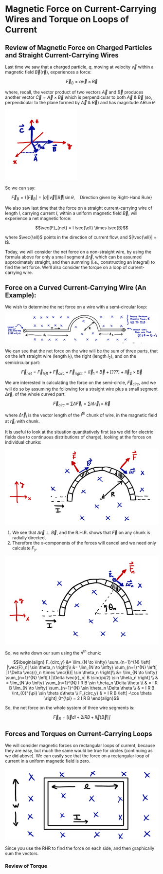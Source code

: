 
# Magnetic Force on Current-Carrying Wires and Torque on Loops of Current

## Review of Magnetic Force on Charged Particles and Straight Current-Carrying Wires


Last time we saw that a charged particle, $q$, moving at velocity $\vec{v}$ within a magnetic field $\vec{B}(\vec{r})$, experiences a force:
```math
\vec{F}_B = q\vec{v} \times \vec{B}
```
where, recall, the vector product of two vectors $\vec{A}$ and $\vec{B}$ produces another vector $\vec{C} = \vec{A} \times \vec{B}$ which is perpendicular to both $\vec{A}$ & $\vec{B}$ (so, perpendicular to the plane formed by $\vec{A}$ & $\vec{B}$) and has magnitude $A B \sin \theta$

![Understanding the vector product of A and B, to get the perpendicular vector C](images/11_vector-product-ABC.png)

So we can say:
```math
\vec{F}_B = \left\{ |\vec{F}_B| = |q||\vec{v}| |\vec{B}| \sin \theta, \quad \text{Direction given by Right-Hand Rule}\right\}
```

We also saw last time that the force on a straight current-carrying wire of length $l$, carrying current $I$, within a uniform magnetic field $\vec{B}$, will experience a net magnetic force:
```math
\vec{F}_{net} = I \vec{\ell} \times \vec{B}
```
where $\vec{\ell}$ points in the direction of current flow, and $|\vec{\ell}| = l$.

Today, we will consider the net force on a non-straight wire, by using the formula above for only a small segment $\Delta \vec{r}$, which can be assumed approximately straight, and then summing (i.e., constructing an integral) to find the net force. We'll also consider the torque on a loop of current-carrying wire.

## Force on a Curved Current-Carrying Wire (An Example):

We wish to determine the net force on a wire with a semi-circular loop:

![Straight current-carrying wire with a semicircular segment of radius R, within a uniform magnetic field pointing into the page.](images/11_semicircular-wire-example.png)

We can see that the net force on the wire will be the sum of three parts, that on the left straight wire (length $l_1$), the right (length $l_2$), and on the semicircular part:
```math
\vec{F}_{net} = \vec{F}_{left} + \vec{F}_{circ} + \vec{F}_{right} = I \vec{l}_1 \times \vec{B} + [???] + I \vec{l}_2 \times \vec{B}
```

We are interested in calculating the force on the semi-circle, $\vec{F}_{circ}$, and we will do so by assuming the following for a straight wire plus a small segment $\Delta \vec{r}$, of the whole curved part:
```math
\vec{F}_{circ} \approx \sum \Delta \vec{F}_i = \sum I \Delta \vec{r}_i \times \vec{B}
```
where $\Delta \vec{r}_i$ is the vector length of the $i^{th}$ chunk of wire, in the magnetic field at $\vec{r}_i$ with chunk.

It is useful to look at the situation quantitatively first (as we did for electric fields due to continuous distributions of charge), looking at the forces on individual chunks:

![Examining the semicircular wire quantitiatively, noting that the net force on all little chunks should add to something in the y direction](images/11_semicircle-qualitative-analysis.png)

1. We see that $\Delta \vec{r} \perp \vec{B}$, and the R.H.R. shows that $\vec{F}$ on any chunk is radially directed,
2. Therefore the $x$-components of the forces will cancel and we need only calculate $F_y$.

![Setting up the precise specification of a chunk on the semi-circular wire](images/11_semicircle-chunk-specification.png)

So, we write down our sum using the $n^{th}$ chunk:
```math
\begin{align}
F_{circ,y} &= \lim_{N \to \infty} \sum_{n=1}^{N} \left[ |\vec{F}_n| \sin \theta_n \right]\\
&= \lim_{N \to \infty} \sum_{n=1}^{N} \left[ |I \Delta \vec{r}_n \times \vec{B}| \sin \theta_n \right]\\
&= \lim_{N \to \infty} \sum_{n=1}^{N} \left[ I |\Delta \vec{r}_n| B \sin(\pi/2) \sin \theta_n \right] \\
& = \lim_{N \to \infty} \sum_{n=1}^{N} I R B \sin \theta_n \Delta \theta \\
& = I R B \lim_{N \to \infty} \sum_{n=1}^{N} \sin \theta_n \Delta \theta \\
& = I R B \int_{0}^{\pi} \sin \theta d\theta \\
F_{circ,y} & = I R B \left[ -\cos \theta \right]_0^{\pi} = 2 I R B
\end{align}
```
So, the net force on the whole system of three wire segments is:
```math
\vec{F}_B = \left[ \vec{I} dl + 2I R B + I \vec{l}) \vec{B} \right] \, \hat{j}
```

## Forces and Torques on Current-Carrying Loops

We will consider magnetic forces on rectangular loops of current, because they are easy, but much the same would be true for circles (continuing as we did above). We can easily see that the force on a rectangular loop of current in a uniform magnetic field is zero.

![A square current-carrying loop of wire in a uniform magnetic field directed into the page](images/11_square-loop.png)

Since you use the RHR to find the force on each side, and then graphically sum the vectors.

### Review of Torque 






